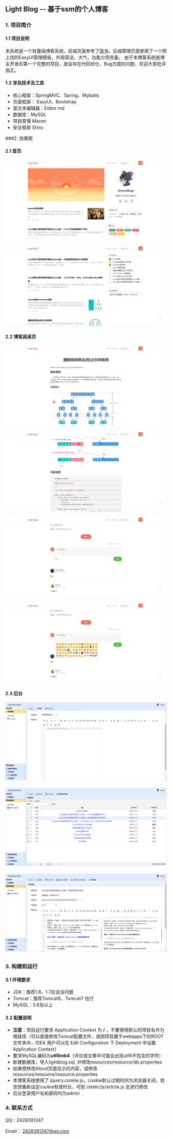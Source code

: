 ## Light Blog -- 基于ssm的个人博客

### 1. 项目简介

#### 1.1 项目说明

本系统是一个轻量级博客系统，前端页面参考了[简书](http://www.jianshu.com)，后端管理页面使用了一个网上找的EasyUI管理模板，外观简洁、大气，功能少而完备。
由于本博客系统是博主开发的第一个完整的项目，故会存在代码优化、Bug方面的问题，欢迎大家批评指正。

#### 1.2 涉及技术及工具

- 核心框架：SpringMVC、Spring、Mybatis
- 页面框架： EasyUI、Bootstrap
- 富文本编辑器：Editor.md
- 数据库：MySQL
- 项目管理 Maven
- 安全框架 Shiro

###2. 效果图

#### 2.1 首页
![](src/main/webapp/static/userImage/2018/12/12/0543d8c7-e474-416c-9a04-67e111413943.png)

![](src/main/webapp/static/userImage/2018/12/12/2ec76380-ab24-49c7-a06e-40126fdf4b9b.png)

#### 2.2 博客阅读页
![](src/main/webapp/static/userImage/2018/12/12/020952e2-8d65-4d86-9ff1-05413bc05b25.png)

![](src/main/webapp/static/userImage/2018/12/12/0e233407-175d-4609-a03f-95fa6efbe624.png)

![](src/main/webapp/static/userImage/2018/12/12/fb460853-2e4f-48ed-a90a-bbcbe2d38917.png)

![](src/main/webapp/static/userImage/2018/12/12/46fb1e9f-c8d5-47a3-a608-f4b4607e9146.png)
#### 2.3 后台
![](src/main/webapp/static/userImage/2018/12/12/96cdc8c4-f5f3-4d57-8ab5-6922da05d60a.png)

![](src/main/webapp/static/userImage/2018/12/12/918dcfe5-4343-4a6a-ad44-6b0ad6093c38.png)

![](src/main/webapp/static/userImage/2018/12/12/d3b1328d-2e30-43b1-85d8-d615fbd03740.png)
### 3. 构建和运行

#### 3.1 环境要求

- JDK：推荐1.8，1.7应该没问题
- Tomcat：推荐Tomcat8，Tomcat7 也行
- MySQL：5.6及以上

#### 3.2 配置说明

- **注意**：项目运行要求 Application Context 为 **/** ，不要使用默认的项目名作为根路径（可以直接修改Tomcat配置文件，或把项目置于webapps下的ROOT文件夹中，IDEA 用户可以在 Edit Configuration 下 Deployment 中设置 Application Context）
- 要求MySQL编码为**utf8mb4**（评论或文章中可能会出现utf8不包含的字符）
- 新建数据库，导入lightblog.sql, 并修改resources/resource/db.properties
- 如果想修改About页面显示的内容，请修改resources/resource/resource.properties
- 本博客系统使用了 jquery.cookie.js，cookie默认过期时间为浏览器关闭，若您想重新设定cookie有效时长，可到 /static/js/article.js 总进行修改
- 后台登录用户名和密码均为admin

### 4. 联系方式

QQ：2428391347

Email： 2428391347@qq.com

